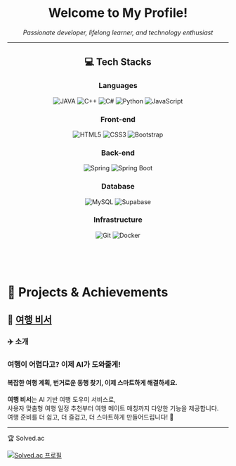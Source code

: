 <h1 align="center">Welcome to My Profile!</h1> <p align="center"> <em>Passionate developer, lifelong learner, and technology enthusiast</em> </p> <hr />
<h2 align="center">💻 Tech Stacks</h2>
<h3 align="center"> Languages </h3>
<p align="center"> <img src="https://tinyurl.com/dtjz9vv5" alt="JAVA"> <img src="https://img.shields.io/badge/C++-00599C.svg?&style=for-the-badge&logo=cplusplus&logoColor=white" alt="C++"> <img src="https://img.shields.io/badge/c-A8B9CC.svg?&style=for-the-badge&logo=c&logoColor=white" alt="C#"> <img src="https://img.shields.io/badge/python-3776AB.svg?&style=for-the-badge&logo=python&logoColor=white" alt="Python"> <img src="https://img.shields.io/badge/javascript-F7DF1E.svg?&style=for-the-badge&logo=javascript&logoColor=white" alt="JavaScript"> </p>
<h3 align="center"> Front-end </h3>
<p align="center"> <img src="https://img.shields.io/badge/html5-E34F26.svg?&style=for-the-badge&logo=html5&logoColor=white" alt="HTML5"> <img src="https://img.shields.io/badge/css3-1572B6.svg?&style=for-the-badge&logo=css3&logoColor=white" alt="CSS3"> <img src="https://img.shields.io/badge/bootstrap-7952B3.svg?&style=for-the-badge&logo=bootstrap&logoColor=white" alt="Bootstrap"> </p>
<h3 align="center"> Back-end </h3>
<p align="center"> <img src="https://img.shields.io/badge/spring-6DB33F.svg?&style=for-the-badge&logo=spring&logoColor=white" alt="Spring"> <img src="https://img.shields.io/badge/springboot-6DB33F.svg?&style=for-the-badge&logo=springboot&logoColor=white" alt="Spring Boot"> </p>
<h3 align="center"> Database </h3>
<p align="center"> <img src="https://img.shields.io/badge/mysql-4479A1.svg?&style=for-the-badge&logo=mysql&logoColor=white" alt="MySQL"> <img src="https://img.shields.io/badge/supabase-3FCF8E?style=for-the-badge&logo=supabase&logoColor=white" alt="Supabase">   </p>
<h3 align="center"> Infrastructure </h3>
<p align="center"> <img src="https://img.shields.io/badge/git-F05032.svg?&style=for-the-badge&logo=git&logoColor=white" alt="Git"> <img src="https://img.shields.io/badge/docker-2496ED.svg?&style=for-the-badge&logo=docker&logoColor=white" alt="Docker"> </p>



<br>
<br>
<br>
<h1 align="">🎯 Projects & Achievements</h1>

## 🧳 <a href = "https://github.com/aiBE-chill-TEAM/travel-secretary/"> 여행 비서 </a>

### ✈️ 소개

### 여행이 어렵다고? 이제 AI가 도와줄게!<br>
#### 복잡한 여행 계획, 번거로운 동행 찾기, 이제 스마트하게 해결하세요.
**여행 비서**는 AI 기반 여행 도우미 서비스로,  
사용자 맞춤형 여행 일정 추천부터 여행 메이트 매칭까지 다양한 기능을 제공합니다.  
여행 준비를 더 쉽고, 더 즐겁고, 더 스마트하게 만들어드립니다! 🚀


<hr />
🏆 Solved.ac
<p> <a href="https://solved.ac/pager12"> <img src="http://mazassumnida.wtf/api/v2/generate_badge?boj=pager12" alt="Solved.ac 프로필"> </a> </p>
